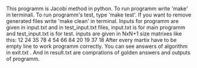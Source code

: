 This programm is Jacobi method in python.
To run programm write 'make' in terminali.
To run programm's test, type 'make test'.
If you want to remove generated files write 'make clean' in terminal.
Inputs for programm are given in input.txt and in test_input.txt files,
input.txt is for main programm and test_input.txt is for test.
inputs are given in NxN+1 size matrixes
like this:
12 24 35 78
4 54 66 84
20 19 37 18
After every martix have to be  empty line to work programm correctly.
You can see answers of algorithm in exit.txt .
And in result.txt are comprations of golden answers and outputs of programm.
